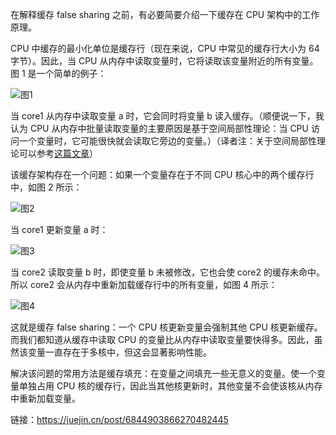 在解释缓存 false sharing 之前，有必要简要介绍一下缓存在 CPU 架构中的工作原理。

CPU 中缓存的最小化单位是缓存行（现在来说，CPU 中常见的缓存行大小为 64 字节）。因此，当 CPU 从内存中读取变量时，它将读取该变量附近的所有变量。图 1 是一个简单的例子：



![图1](/Users/fengbinshi/Documents/笔记/images/1.png)



当 core1 从内存中读取变量 a 时，它会同时将变量 b 读入缓存。（顺便说一下，我认为 CPU 从内存中批量读取变量的主要原因是基于空间局部性理论：当 CPU 访问一个变量时，它可能很快就会读取它旁边的变量。）（译者注：关于空间局部性理论可以参考[这篇文章](https://zhuanlan.zhihu.com/p/43104786)）

该缓存架构存在一个问题：如果一个变量存在于不同 CPU 核心中的两个缓存行中，如图 2 所示：



![图2](/Users/fengbinshi/Documents/笔记/images/2.png)



当 core1 更新变量 a 时：



![图3](/Users/fengbinshi/Documents/笔记/images/3.png)



当 core2 读取变量 b 时，即使变量 b 未被修改，它也会使 core2 的缓存未命中。所以 core2 会从内存中重新加载缓存行中的所有变量，如图 4 所示：



![图4](/Users/fengbinshi/Documents/笔记/images/4.png)



这就是缓存 false sharing：一个 CPU 核更新变量会强制其他 CPU 核更新缓存。而我们都知道从缓存中读取 CPU 的变量比从内存中读取变量要快得多。因此，虽然该变量一直存在于多核中，但这会显著影响性能。

解决该问题的常用方法是缓存填充：在变量之间填充一些无意义的变量。使一个变量单独占用 CPU 核的缓存行，因此当其他核更新时，其他变量不会使该核从内存中重新加载变量。



链接：https://juejin.cn/post/6844903866270482445